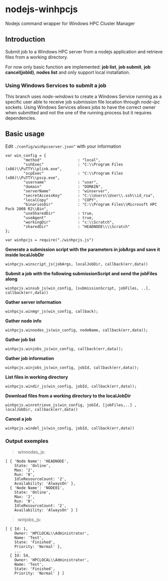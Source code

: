 # nodejs-winhpcjs
Nodejs command wrapper for Windows HPC Cluster Manager

## Introduction
Submit job to a Windows HPC server from a nodejs application and retrieve files from a working directory.

For now only basic function are implemented: **job list**, **job submit**, **job cancel(jobId)**, **nodes list** and only support local installation.

### Using Windows Services to submit a job
This branch uses _node-windows_ to create a Windows Service running as a specific user able to receive job submission file location through _node-ipc_ sockets. Using Windows Services allows jobs to have the correct owner when submitted and not the one of the running process but it requires dependencies.

## Basic usage
Edit `./config/winhpcserver.json"` with your information
```
var win_config = {
        "method"                : "local",
        "sshExec"               : "C:\\Program Files (x86)\\PuTTY\\plink.exe",
        "scpExec"               : "C:\\Program Files (x86)\\PuTTY\\pscp.exe",
        "username"              : "user",
        "domain"                : "DOMAIN",
        "serverName"            : "winserver",
        "secretAccessKey"       : "C:\\Users\\User\\.ssh\\id_rsa",
        "localCopy"             : "COPY",
        "binariesDir"           : "C:\\Program Files\\Microsoft HPC Pack 2008 R2\\Bin",
        "useSharedDir"          : true,
        "useAgent"              : true,
        "workingDir"            : "c:\\Scratch",
        "sharedDir"             : "HEADNODE\\\\Scratch"
};

var winhpcjs = require("./winhpcjs.js")
```
**Generate a submission script with the parameters in jobArgs and save it inside localJobDir**
```
winhpcjs.winscript_js(jobArgs, localJobDir, callback(err,data))
```
**Submit a job with the following submissionScript and send the jobFiles along**
```
winhpcjs.winsub_js(win_config, [submissionScript, jobFiles, ..], callback(err,data))
```
**Gather server information**
```
winhpcjs.winmgr_js(win_config, callback);
```
**Gather node info**
```
winhpcjs.winnodes_js(win_config, nodeName, callback(err,data));
```
**Gather job list**
```
winhpcjs.winjobs_js(win_config, callback(err,data));
```
**Gather job information**
```
winhpcjs.winjobs_js(win_config, jobId, callback(err,data));
```
**List files in working directory**
```
winhpcjs.windir_js(win_config, jobId, callback(err,data));
```
**Download files from a working directory to the localJobDir**
```
winhpcjs.winretrieve_js(win_config, jobId, [jobFiles,..] , localJobDir, callback(err,data))
```
**Cancel a job**
```
winhpcjs.windel_js(win_config, jobId, callback(err,data))
```

### Output exemples

>winnodes_js:
```
[ { 'Node Name': 'HEADNODE',
    State: 'Online',
    Max: '2',
    Run: '0',
    IdleResourceCount: '2',
    Availability: 'AlwaysOn' },
  { 'Node Name': 'NODE01',
    State: 'Online',
    Max: '2',
    Run: '0',
    IdleResourceCount: '2',
    Availability: 'AlwaysOn' } ]
```

>winjobs_js:
```
[ { Id: 1,
    Owner: 'HPCLOCAL\\Administrator',
    Name: 'Test',
    State: 'Finished',
    Priority: 'Normal' },
    ...
  { Id: 54,
    Owner: 'HPCLOCAL\\Administrator',
    Name: 'Test',
    State: 'Finished',
    Priority: 'Normal' } ]
```